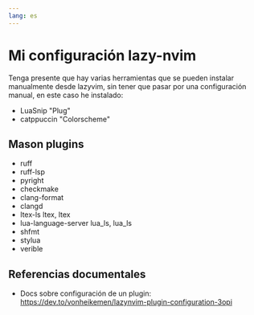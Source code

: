 ```yaml
---
lang: es
---
```


# Mi configuración lazy-nvim

Tenga presente que hay varias herramientas que se pueden instalar manualmente desde lazyvim, sin tener que pasar
por una configuración manual, en este caso he instalado:

* LuaSnip "Plug"
* catppuccin "Colorscheme"

## Mason plugins

* ruff
* ruff-lsp
* pyright
* checkmake
* clang-format
* clangd
* ltex-ls ltex, ltex
* lua-language-server lua_ls, lua_ls
* shfmt
* stylua
* verible


## Referencias documentales

* Docs sobre configuración de un plugin: https://dev.to/vonheikemen/lazynvim-plugin-configuration-3opi
